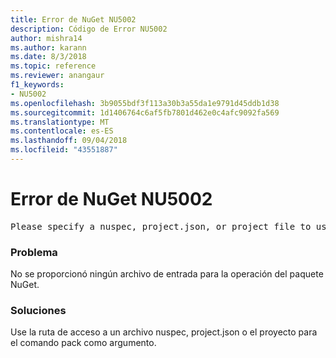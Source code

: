 ```yaml
---
title: Error de NuGet NU5002
description: Código de Error NU5002
author: mishra14
ms.author: karann
ms.date: 8/3/2018
ms.topic: reference
ms.reviewer: anangaur
f1_keywords:
- NU5002
ms.openlocfilehash: 3b9055bdf3f113a30b3a55da1e9791d45ddb1d38
ms.sourcegitcommit: 1d1406764c6af5fb7801d462e0c4afc9092fa569
ms.translationtype: MT
ms.contentlocale: es-ES
ms.lasthandoff: 09/04/2018
ms.locfileid: "43551887"
---
```

# <a name="nuget-error-nu5002"></a>Error de NuGet NU5002
<pre>Please specify a nuspec, project.json, or project file to use.</pre>

### <a name="issue"></a>Problema

No se proporcionó ningún archivo de entrada para la operación del paquete NuGet.


### <a name="solution"></a>Soluciones

Use la ruta de acceso a un archivo nuspec, project.json o el proyecto para el comando pack como argumento.

